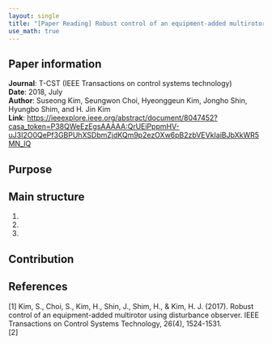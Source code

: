 ```yaml
---
layout: single
title: "[Paper Reading] Robust control of an equipment-added multirotor using disturbance observer"
use_math: true
---
```


## Paper information
**Journal**: T-CST (IEEE Transactions on control systems technology) <br>
**Date**: 2018, July <br>
**Author**: Suseong Kim, Seungwon Choi, Hyeonggeun Kim, Jongho Shin, Hyungbo Shim, and H. Jin Kim <br>
 **Link**: <https://ieeexplore.ieee.org/abstract/document/8047452?casa_token=P38QWeEzEgsAAAAA:QrUEiPppmHV-uJ3I2O0QePf3GBPUhXSDbmZjdKQm9p2ezOXw6pB2zbVEVkIaiBJbXkWR5MN_lQ> <br>
 
## Purpose

## Main structure
1.
2.
3.

## Contribution

## References
[1] Kim, S., Choi, S., Kim, H., Shin, J., Shim, H., & Kim, H. J. (2017). Robust control of an equipment-added multirotor using disturbance observer. IEEE Transactions on Control Systems Technology, 26(4), 1524-1531. <br>
[2] 
